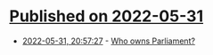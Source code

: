 # [Published on 2022-05-31](index.md)

* [2022-05-31, 20:57:27](https://news.ycombinator.com/item?id=31574858) - [Who owns Parliament?](https://whoownsengland.org/2016/09/06/who-owns-parliament/)
